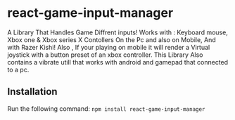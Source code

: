 # react-game-input-manager

A Library That Handles Game Diffrent inputs!
Works with : Keyboard mouse, Xbox one & Xbox series X Contollers On the Pc and also on Mobile, And with Razer Kishi!
Also , If your playing on mobile it will render a Virtual joystick with a button preset of an xbox controller.
This Library Also contains a vibrate utill that works with android and gamepad that connected to a pc.

## Installation

Run the following command:
`npm install react-game-input-manager`
